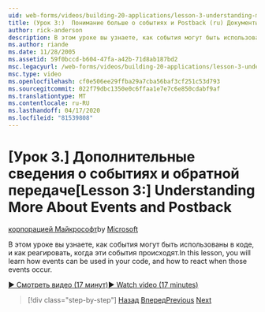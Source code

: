 ```yaml
---
uid: web-forms/videos/building-20-applications/lesson-3-understanding-more-about-events-and-postback
title: (Урок 3:)  Понимание больше о событиях и Postback (ru) Документы Майкрософт
author: rick-anderson
description: В этом уроке вы узнаете, как события могут быть использованы в коде, и как реагировать, когда эти события происходят.
ms.author: riande
ms.date: 11/28/2005
ms.assetid: 59f0bccd-b604-47fa-a42b-71d8ab187bd2
msc.legacyurl: /web-forms/videos/building-20-applications/lesson-3-understanding-more-about-events-and-postback
msc.type: video
ms.openlocfilehash: cf0e506ee29ffba29a7cba56baf3cf251c53d793
ms.sourcegitcommit: 022f79dbc1350e0c6ffaa1e7e7c6e850cdabf9af
ms.translationtype: MT
ms.contentlocale: ru-RU
ms.lasthandoff: 04/17/2020
ms.locfileid: "81539808"
---
```

# <a name="lesson-3--understanding-more-about-events-and-postback"></a><span data-ttu-id="8fa96-103">[Урок 3.] Дополнительные сведения о событиях и обратной передаче</span><span class="sxs-lookup"><span data-stu-id="8fa96-103">[Lesson 3:]  Understanding More About Events and Postback</span></span>

<span data-ttu-id="8fa96-104">[корпорацией Майкрософт](https://github.com/microsoft)</span><span class="sxs-lookup"><span data-stu-id="8fa96-104">by [Microsoft](https://github.com/microsoft)</span></span>

<span data-ttu-id="8fa96-105">В этом уроке вы узнаете, как события могут быть использованы в коде, и как реагировать, когда эти события происходят.</span><span class="sxs-lookup"><span data-stu-id="8fa96-105">In this lesson, you will learn how events can be used in your code, and how to react when those events occur.</span></span>

[<span data-ttu-id="8fa96-106">&#9654; Смотреть видео (17 минут)</span><span class="sxs-lookup"><span data-stu-id="8fa96-106">&#9654; Watch video (17 minutes)</span></span>](https://channel9.msdn.com/Blogs/ASP-NET-Site-Videos/lesson-3-understanding-more-about-events-and-postback)

> [!div class="step-by-step"]
> <span data-ttu-id="8fa96-107">[Назад](lesson-2-creating-a-web-forms-user-interface.md)
> [Вперед](lesson-4-understanding-web-application-state.md)</span><span class="sxs-lookup"><span data-stu-id="8fa96-107">[Previous](lesson-2-creating-a-web-forms-user-interface.md)
[Next](lesson-4-understanding-web-application-state.md)</span></span>
